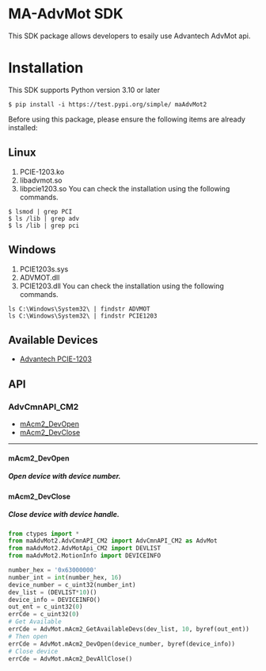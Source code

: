 # MA-AdvMot SDK
This SDK package allows developers to esaily use Advantech AdvMot api.

# Installation
This SDK supports Python version 3.10 or later
```shell
$ pip install -i https://test.pypi.org/simple/ maAdvMot2
```
Before using this package, please ensure the following items are already installed:
## Linux
1. PCIE-1203.ko
2. libadvmot.so
3. libpcie1203.so
You can check the installation using the following commands.
```shell
$ lsmod | grep PCI
$ ls /lib | grep adv
$ ls /lib | grep pci
```
## Windows
1. PCIE1203s.sys
2. ADVMOT.dll
3. PCIE1203.dll
You can check the installation using the following commands.
```shell
ls C:\Windows\System32\ | findstr ADVMOT
ls C:\Windows\System32\ | findstr PCIE1203
```
## Available Devices
* <a href="https://www.advantech.com/en/products/7d3c9775-8c30-4f65-83ec-755bee93b1d4/pcie-1203/mod_bb3ec42a-e9b1-4839-8b26-96551d894bb9">Advantech PCIE-1203</a>
## API
### AdvCmnAPI_CM2
+ <a href="#Acm2_DevOpen">mAcm2_DevOpen</a>
+ <a href="#Acm2_DevClose">mAcm2_DevClose</a>
----
<a name="Acm2_DevOpen"></a>

#### mAcm2_DevOpen
##### Open device with device number.
<a name="Acm2_DevClose"></a>

#### mAcm2_DevClose
##### Close device with device handle.

```python
from ctypes import *
from maAdvMot2.AdvCmnAPI_CM2 import AdvCmnAPI_CM2 as AdvMot
from maAdvMot2.AdvMotApi_CM2 import DEVLIST
from maAdvMot2.MotionInfo import DEVICEINFO

number_hex = '0x63000000'
number_int = int(number_hex, 16)
device_number = c_uint32(number_int)
dev_list = (DEVLIST*10)()
device_info = DEVICEINFO()
out_ent = c_uint32(0)
errCde = c_uint32(0)
# Get Available
errCde = AdvMot.mAcm2_GetAvailableDevs(dev_list, 10, byref(out_ent))
# Then open
errCde = AdvMot.mAcm2_DevOpen(device_number, byref(device_info))
# Close device
errCde = AdvMot.mAcm2_DevAllClose()
```